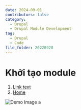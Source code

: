 ```yaml
---
date: 2024-09-01
contributors: false
category:
  - Drupal
  - Drupal Module Development
tag:
  - Drupal
  - Code
file_folder: 20220928
---
```


# Khởi tạo module

1. [Link text](/blog/xoa-nhieu-node.md)
1. [Home](../../README.md)

![Demo Image a](/assets/drupal/cover3.jpg)
